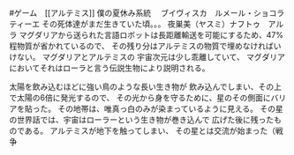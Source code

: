 #ゲーム　[[アルテミス]]
僕の夏休み系統　
ブイヴィスカ　ルメール・ショコラティーエ
その死体達がまだ生きていた頃。。。
夜巣美（ヤスミ）ナフトゥ　アルラ
マグダリアから送られた言語ロボットは長距離輸送を可能にするため、47%
程物質が省かれているので、
その残り分はアルテミスの物質で埋めなければいけない。
マグダリアとアルテミスの
宇宙次元は少し乖離していて、
マグダリアにおいてそれはローラと言う伝説生物により説明される。

太陽を飲み込むほどに強い鳥のような長い生き物が
飲み込んでしまい、その上で太陽の6倍に発光するので、
その光から身を守るために、星のその側面にバリアを貼った。
その地帯は、唯真っ白のみが染まっているように見える。
その星の世界話では、宇宙はローラーという生き物が巻き込んで
広げた後に残ったものである。
アルテミスが地下を触ってしまい、
その星とは交流が始まった（戦争